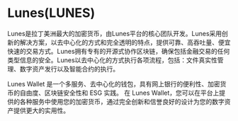 # 

# Lunes(LUNES)

Lunes是拉丁美洲最大的加密货币，由Lunes平台的核心团队开发。Lunes采用创新的解决方案，以去中心化的方式和完全透明的特点，提供可靠、高吞吐量、便宜快速的交易方式。Lunes拥有专有的开源式协作区块链，确保包括金融交易的任何类型信息的安全。Lunes以去中心化的方式执行各项流程，包括：文件真实性管理、数字资产发行以及智能合约的执行。

Lunes Wallet 是一个多服务、去中心化的钱包，具有网上银行的便利性、加密货币的自由度、区块链安全性和 ESG 实践。
在 Lunes Wallet，您可以在平台上提供的各种服务中使用您的加密货币，通过完全创新和信誉良好的设计为您的数字资产提供更大的实用性。

